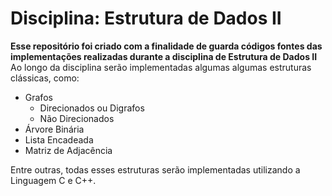 # Disciplina: Estrutura de Dados II
**Esse repositório foi criado com a finalidade de guarda códigos fontes das implementações realizadas durante a disciplina de Estrutura de Dados II**  
Ao longo da disciplina serão implementadas algumas algumas estruturas clássicas, como:
- Grafos
    - Direcionados ou Digrafos
    - Não Direcionados
- Árvore Binária
- Lista Encadeada
- Matriz de Adjacência

Entre outras, todas esses estruturas serão implementadas utilizando a Linguagem C e C++.
